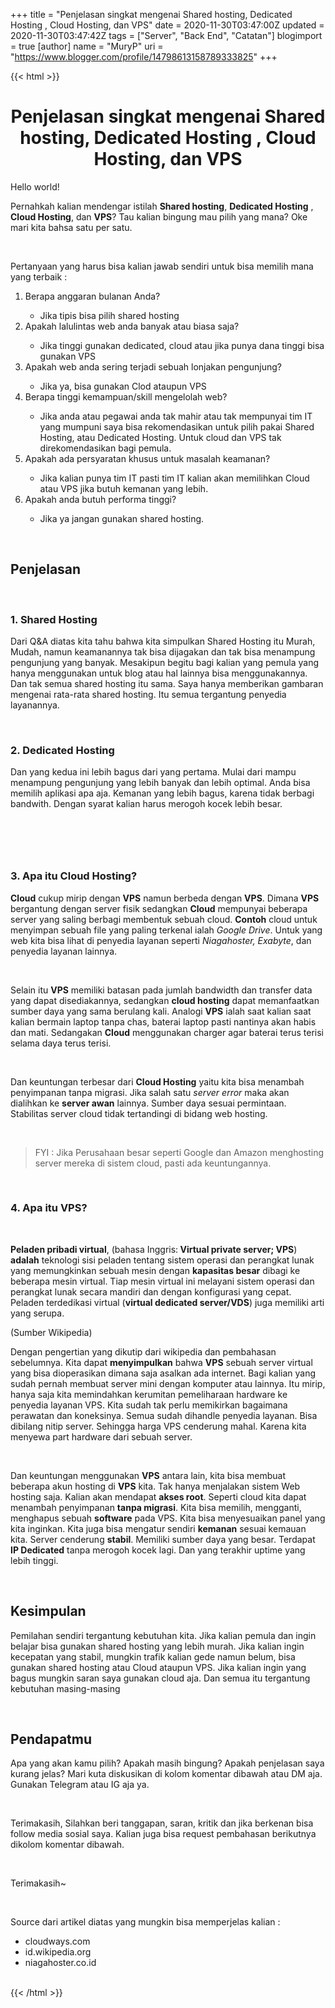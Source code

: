 +++
title = "Penjelasan singkat mengenai Shared hosting, Dedicated Hosting , Cloud Hosting, dan VPS"
date = 2020-11-30T03:47:00Z
updated = 2020-11-30T03:47:42Z
tags = ["Server", "Back End", "Catatan"]
blogimport = true 
[author]
	name = "MuryP"
	uri = "https://www.blogger.com/profile/14798613158789333825"
+++

 {{< html >}} 
<h1 style="text-align: center;">Penjelasan singkat mengenai Shared hosting, Dedicated Hosting , Cloud Hosting, dan VPS</h1><p>Hello world!</p><p>Pernahkah kalian mendengar istilah <b>Shared hosting</b>, <b>Dedicated Hosting</b> , <b>Cloud Hosting</b>, dan <b>VPS</b>? Tau kalian bingung mau pilih yang mana? Oke mari kita bahsa satu per satu.</p><p><br /></p><p>Pertanyaan yang harus bisa kalian jawab sendiri untuk bisa memilih mana yang terbaik :</p><p></p><ol style="text-align: left;"><li>Berapa anggaran bulanan Anda?</li><ul><li>Jika tipis bisa pilih shared hosting</li></ul><li>Apakah lalulintas web anda banyak atau biasa saja?</li><ul><li>Jika tinggi gunakan dedicated, cloud atau jika punya dana tinggi bisa gunakan VPS</li></ul><li>Apakah web anda sering terjadi sebuah lonjakan pengunjung?</li><ul><li>Jika ya, bisa gunakan Clod ataupun VPS</li></ul><li>Berapa tinggi kemampuan/skill mengelolah web?</li><ul><li>Jika anda atau pegawai anda tak mahir atau tak mempunyai tim IT yang mumpuni saya bisa rekomendasikan untuk pilih pakai Shared Hosting, atau Dedicated Hosting. Untuk cloud dan VPS tak direkomendasikan bagi pemula.</li></ul><li>Apakah ada persyaratan khusus untuk masalah keamanan?</li><ul><li>Jika kalian punya tim IT pasti tim IT kalian akan memilihkan Cloud atau VPS jika butuh kemanan yang lebih.</li></ul><li>Apakah anda butuh performa tinggi?</li><ul><li>Jika ya jangan gunakan shared hosting.</li></ul></ol><p></p><p><br /></p><h2 style="text-align: left;">Penjelasan</h2><p><br /></p><h3 style="text-align: left;">1. Shared Hosting</h3><p>Dari Q&amp;A diatas kita tahu bahwa kita simpulkan Shared Hosting itu Murah, Mudah, namun keamanannya tak bisa dijagakan dan tak bisa menampung pengunjung yang banyak. Mesakipun begitu bagi kalian yang pemula yang hanya menggunakan untuk blog atau hal lainnya bisa menggunakannya. Dan tak semua shared hosting itu sama. Saya hanya memberikan gambaran mengenai rata-rata shared hosting. Itu semua tergantung penyedia layanannya.</p><p><br /></p><h3 style="text-align: left;">2. Dedicated Hosting</h3><p>Dan yang kedua ini lebih bagus dari yang pertama. Mulai dari mampu menampung pengunjung yang lebih banyak dan lebih optimal. Anda bisa memilih aplikasi apa aja. Kemanan yang lebih bagus, karena tidak berbagi bandwith. Dengan syarat kalian harus merogoh kocek lebih besar.</p><p><br /></p><h3 style="text-align: left;"><br /></h3><h3 style="text-align: left;">3. Apa itu Cloud Hosting?</h3><p><b>Cloud</b> cukup mirip dengan <b>VPS</b> namun berbeda dengan <b>VPS</b>. Dimana <b>VPS</b> bergantung dengan server fisik sedangkan <b>Cloud</b> mempunyai beberapa server yang saling berbagi membentuk sebuah cloud. <b>Contoh</b> cloud untuk menyimpan sebuah file yang paling terkenal ialah <i>Google Drive</i>. Untuk yang web kita bisa lihat di penyedia layanan seperti <i>Niagahoster, Exabyte</i>, dan penyedia layanan lainnya.</p><p><br /></p><p>Selain itu <b>VPS</b> memiliki batasan pada jumlah bandwidth dan transfer data yang dapat disediakannya, sedangkan <b>cloud hosting</b> dapat memanfaatkan sumber daya yang sama berulang kali. Analogi <b>VPS</b> ialah saat kalian saat kalian bermain laptop tanpa chas, baterai laptop pasti nantinya akan habis dan mati. Sedangakan <b>Cloud</b> menggunakan charger agar baterai terus terisi selama daya terus terisi.&nbsp;</p><p><br /></p><p>Dan keuntungan terbesar dari <b>Cloud Hosting</b> yaitu kita bisa menambah penyimpanan tanpa migrasi. Jika salah satu <i>server error</i> maka akan dialihkan ke <b>server awan</b> lainnya. Sumber daya sesuai permintaan. Stabilitas server cloud tidak tertandingi di bidang web hosting.</p><p><br /></p><p></p><blockquote>FYI : Jika Perusahaan besar seperti Google dan Amazon menghosting server mereka di sistem cloud, pasti ada keuntungannya.</blockquote><p></p><p><br /></p><h3 style="text-align: left;">4. Apa itu VPS?&nbsp;</h3><p><br /></p><p><b>Peladen pribadi virtual</b>, (bahasa Inggris:<b> Virtual private server; VPS</b>) <b>adalah</b> teknologi sisi peladen tentang sistem operasi dan perangkat lunak yang memungkinkan sebuah mesin dengan <b>kapasitas besar</b> dibagi ke beberapa mesin virtual. Tiap mesin virtual ini melayani sistem operasi dan perangkat lunak secara mandiri dan dengan konfigurasi yang cepat. Peladen terdedikasi virtual (<b>virtual dedicated server/VDS</b>) juga memiliki arti yang serupa.</p><p>(Sumber Wikipedia)</p><p>Dengan pengertian yang dikutip dari wikipedia dan pembahasan sebelumnya. Kita dapat <b>menyimpulkan</b> bahwa <b>VPS</b> sebuah server virtual yang bisa dioperasikan dimana saja asalkan ada internet. Bagi kalian yang sudah pernah membuat server mini dengan komputer atau lainnya. Itu mirip, hanya saja kita memindahkan kerumitan pemeliharaan hardware ke penyedia layanan VPS. Kita sudah tak perlu memikirkan bagaimana perawatan dan koneksinya. Semua sudah dihandle penyedia layanan. Bisa dibilang nitip server. Sehingga harga VPS cenderung mahal. Karena kita menyewa part hardware dari sebuah server.&nbsp;</p><p><br /></p><p>Dan keuntungan menggunakan <b>VPS</b> antara lain, kita bisa membuat beberapa akun hosting di <b>VPS</b> kita. Tak hanya menjalakan sistem Web hosting saja. Kalian akan mendapat <b>akses root</b>. Seperti cloud kita dapat menambah penyimpanan <b>tanpa migrasi</b>. Kita bisa memilih, mengganti, menghapus sebuah <b>software</b> pada VPS. Kita bisa menyesuaikan panel yang kita inginkan. Kita juga bisa mengatur sendiri <b>kemanan</b> sesuai kemauan kita. Server cenderung <b>stabil</b>. Memiliki sumber daya yang besar. Terdapat <b>IP Dedicated</b> tanpa merogoh kocek lagi. Dan yang terakhir uptime yang lebih tinggi.</p><p><br /></p><h2 style="text-align: left;">Kesimpulan</h2><p>Pemilahan sendiri tergantung kebutuhan kita. Jika kalian pemula dan ingin belajar bisa gunakan shared hosting yang lebih murah. Jika kalian ingin kecepatan yang stabil, mungkin trafik kalian gede namun belum, bisa gunakan shared hosting atau Cloud ataupun VPS. Jika kalian ingin yang bagus mungkin saran saya gunakan cloud aja. Dan semua itu tergantung kebutuhan masing-masing</p><p><br /></p><h2 style="text-align: left;">Pendapatmu</h2><p>Apa yang akan kamu pilih? Apakah masih bingung? Apakah penjelasan saya kurang jelas? Mari kuta diskusikan di kolom komentar dibawah atau DM aja. Gunakan Telegram atau IG aja ya.&nbsp;</p><p><br /></p><p>Terimakasih, Silahkan beri tanggapan, saran, kritik dan jika berkenan bisa follow media sosial saya. Kalian juga bisa request pembahasan berikutnya dikolom komentar dibawah.</p><p><br /></p><p>Terimakasih~</p><p><br /></p><p>Source dari artikel diatas yang mungkin bisa memperjelas kalian :</p><p></p><ul style="text-align: left;"><li>cloudways.com</li><li>id.wikipedia.org</li><li>niagahoster.co.id</li></ul><p></p><div><br /></div>
{{< /html >}}
